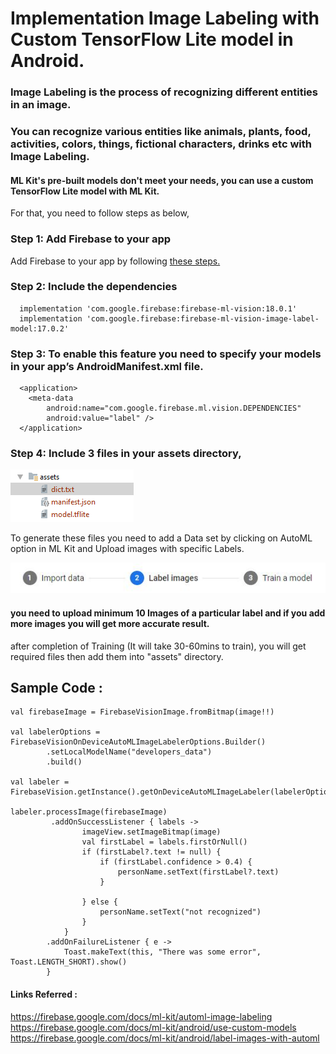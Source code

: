 # Implementation Image Labeling with Custom TensorFlow Lite model in Android.


### Image Labeling is the process of recognizing different entities in an image.
### You can recognize various entities like animals, plants, food, activities, colors, things, fictional characters, drinks etc with Image Labeling.



#### ML Kit's pre-built models don't meet your needs, you can use a custom TensorFlow Lite model with ML Kit.


For that, you need to follow steps as below,
### Step 1: Add Firebase to your app

   Add Firebase to your app by following [these steps.](https://firebase.google.com/docs/android/setup)

### Step 2: Include the dependencies

      implementation 'com.google.firebase:firebase-ml-vision:18.0.1'
      implementation 'com.google.firebase:firebase-ml-vision-image-label-model:17.0.2'

### Step 3: To enable this feature you need to specify your models in your app’s AndroidManifest.xml file.

      <application>
        <meta-data
            android:name="com.google.firebase.ml.vision.DEPENDENCIES"
            android:value="label" />
      </application>


### Step 4: Include 3 files in your assets directory,

   ![alt text](https://github.com/shivamsoni18/ImageLabeling_Tensorflow/blob/master/1.png)
   
  To generate these files you need to add a Data set by clicking on AutoML option in ML Kit and Upload images with specific Labels.

   ![alt text](https://github.com/shivamsoni18/ImageLabeling_Tensorflow/blob/master/2.JPG)
  
 #### you need to upload minimum 10 Images of a particular label and if you add more images you will get more accurate result.

  after completion of Training (It will take 30-60mins to train), you will get required files then add them into "assets" directory. 




## Sample Code : 


    val firebaseImage = FirebaseVisionImage.fromBitmap(image!!)

    val labelerOptions = FirebaseVisionOnDeviceAutoMLImageLabelerOptions.Builder()
            .setLocalModelName("developers_data")
            .build()

    val labeler = FirebaseVision.getInstance().getOnDeviceAutoMLImageLabeler(labelerOptions)

    labeler.processImage(firebaseImage)
             .addOnSuccessListener { labels ->
                    imageView.setImageBitmap(image)
                    val firstLabel = labels.firstOrNull()
                    if (firstLabel?.text != null) {
                        if (firstLabel.confidence > 0.4) {
                            personName.setText(firstLabel?.text)
                        }

                    } else {
                        personName.setText("not recognized")
                    }
                }
            .addOnFailureListener { e ->
                Toast.makeText(this, "There was some error", Toast.LENGTH_SHORT).show()
            }








#### Links Referred :

   https://firebase.google.com/docs/ml-kit/automl-image-labeling                      
   https://firebase.google.com/docs/ml-kit/android/use-custom-models                     
   https://firebase.google.com/docs/ml-kit/android/label-images-with-automl                            
